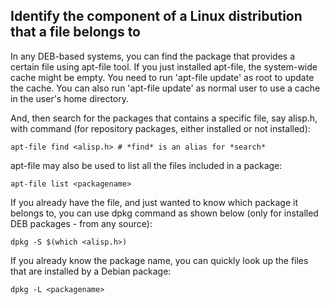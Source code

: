 ## Identify the component of a Linux distribution that a file belongs to

In any DEB-based systems, you can find the package that provides a certain file using apt-file tool.
If you just installed apt-file, the system-wide cache might be empty. You need to run 'apt-file update' as root to update the cache. You can also run 'apt-file update' as normal user to use a cache in the user's home directory.

And, then search for the packages that contains a specific file, say alisp.h, with command (for repository packages, either installed or not installed):
```
apt-file find <alisp.h> # *find* is an alias for *search*
```

apt-file may also be used to list all the files included in a package:
```
apt-file list <packagename>
```

If you already have the file, and just wanted to know which package it belongs to, you can use dpkg command as shown below (only for installed DEB packages - from any source):
```
dpkg -S $(which <alisp.h>)
```

If you already know the package name, you can quickly look up the files that are installed by a Debian package:
```
dpkg -L <packagename>
```